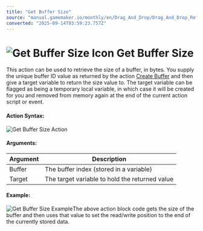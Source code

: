 ```yaml
---
title: "Get Buffer Size"
source: "manual.gamemaker.io/monthly/en/Drag_And_Drop/Drag_And_Drop_Reference/Buffers/Get_Buffer_Size.htm"
converted: "2025-09-14T03:59:23.757Z"
---
```


# ![Get Buffer Size Icon](../../../assets/Images/Scripting_Reference/Drag_And_Drop/Reference/Buffers/i_Buffers_Get_Buffer_Size.png) Get Buffer Size

This action can be used to retrieve the size of a buffer, in bytes. You supply the unique buffer ID value as returned by the action [Create Buffer](Create_Buffer.md) and then give a target variable to return the size value to. The target variable can be flagged as being a temporary local variable, in which case it will be created for you and removed from memory again at the end of the current action script or event.

#### Action Syntax:

![Get Buffer Size Action](../../../assets/Images/Scripting_Reference/Drag_And_Drop/Reference/Buffers/a_Buffers_Get_Buffer_Size.png)

#### Arguments:

| Argument | Description |
| --- | --- |
| Buffer | The buffer index (stored in a variable) |
| Target | The target variable to hold the returned value |

#### Example:

![Get Buffer Size Example](../../../assets/Images/Scripting_Reference/Drag_And_Drop/Reference/Buffers/e_Buffers_Seek_Buffer.png)The above action block code gets the size of the buffer and then uses that value to set the read/write position to the end of the currently stored data.